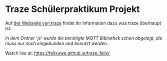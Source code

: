 # Traze Schülerpraktikum Projekt

Auf [der Webseite von traze](https://traze.iteratec.de/) findet ihr Information dazu was traze überhaupt ist.

*In dem Ordner 'js' wurde die benötigte MQTT Bibliothek schon abgelegt, die muss nur noch eingebunden und benutzt werden.*

Watch live at: https://felixuwe.github.io/traze_felix/ 

